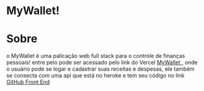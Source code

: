 # MyWallet!

# Sobre
o MyWallet é uma palicação web full stack para o controle de finanças pessoais! entre pelo pode ser acessado pelo link do Vercel <a href='https://projeto-14-my-wallet-front-end.vercel.app/sign-in'> MyWallet </a>, onde o usuário pode se logar e cadastrar suas receitas e despesas, ele também se consecta com uma api que está no heroke e tem seu código no link <a href='https://github.com/camilocoelhogomes/projeto_14_my_wallet_front_end' /> GitHub Front End </a>
